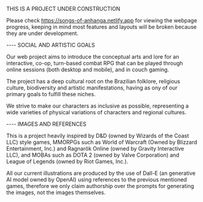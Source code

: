 THIS IS A PROJECT UNDER CONSTRUCTION

Please check https://songs-of-anhanga.netlify.app for viewing the webpage progress, keeping in mind most features and layouts will be broken because they are under development.

---- SOCIAL AND ARTISTIC GOALS

Our web project aims to introduce the conceptual arts and lore for an interactive, co-op, turn-based combat RPG that can be played through online sessions (both desktop and mobile), and in couch gaming.

The project has a deep cultural root on the Brazilian folklore, religious culture, biodiversity and artistic manifestations, having as ony of our primary goals to fulfill these niches.

We strive to make our characters as inclusive as possible, representing a wide varieties of physical variations of characters and regional cultures.

---- IMAGES AND REFERENCES

This is a project heavily inspired by D&D (owned by Wizards of the Coast LLC) style games, MMORPGs such as World of Warcraft (Owned by Blizzard Entertainment, Inc.) and Ragnarök Online (owned by Gravity Interactive LLC), and MOBAs such as DOTA 2 (owned by Valve Corporation) and League of Legends (owned by Riot Games, Inc.).

All our current illustrations are produced by the use of Dall-E (an generative AI model owned by OpenAI) using references to the previous mentioned games, therefore we only claim authorship over the prompts for generating the images, not the images themselves.
